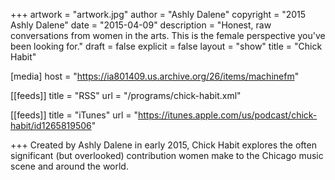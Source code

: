+++
artwork = "artwork.jpg"
author = "Ashly Dalene"
copyright = "2015 Ashly Dalene"
date = "2015-04-09"
description = "Honest, raw conversations from women in the arts. This is the female perspective you've been looking for."
draft = false
explicit = false
layout = "show"
title = "Chick Habit"

[media]
host = "https://ia801409.us.archive.org/26/items/machinefm"

[[feeds]]
  title = "RSS"
  url = "/programs/chick-habit.xml"

[[feeds]]
  title = "iTunes"
  url = "https://itunes.apple.com/us/podcast/chick-habit/id1265819506"

+++
Created by Ashly Dalene in early 2015, Chick Habit explores the often significant (but overlooked) contribution women make to the Chicago music scene and around the world.
